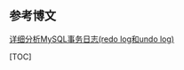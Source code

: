 ## 参考博文
[详细分析MySQL事务日志(redo log和undo log)
](https://www.cnblogs.com/f-ck-need-u/archive/2018/05/08/9010872.html)

[TOC]